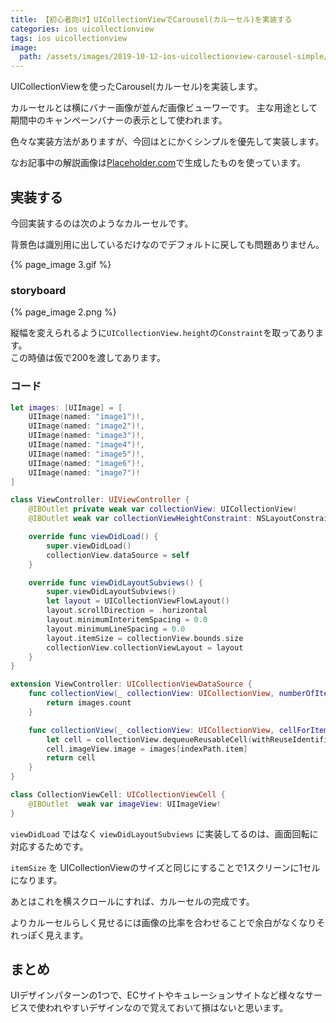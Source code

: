 ```yaml
---
title: 【初心者向け】UICollectionViewでCarousel(カルーセル)を実装する
categories: ios uicollectionview
tags: ios uicollectionview
image:
  path: /assets/images/2019-10-12-ios-uicollectionview-carousel-simple/1.png
---
```

UICollectionViewを使ったCarousel(カルーセル)を実装します。

カルーセルとは横にバナー画像が並んだ画像ビューワーです。
主な用途として期間中のキャンペーンバナーの表示として使われます。

色々な実装方法がありますが、今回はとにかくシンプルを優先して実装します。

なお記事中の解説画像は[Placeholder.com](https://placeholder.com)で生成したものを使っています。

## 実装する

今回実装するのは次のようなカルーセルです。

背景色は識別用に出しているだけなのでデフォルトに戻しても問題ありません。

{% page_image 3.gif %}

### storyboard

{% page_image 2.png %}

縦幅を変えられるように`UICollectionView.height`の`Constraint`を取ってあります。  
この時値は仮で200を渡してあります。

### コード

```swift
let images: [UIImage] = [
    UIImage(named: "image1")!,
    UIImage(named: "image2")!,
    UIImage(named: "image3")!,
    UIImage(named: "image4")!,
    UIImage(named: "image5")!,
    UIImage(named: "image6")!,
    UIImage(named: "image7")!
]

class ViewController: UIViewController {
    @IBOutlet private weak var collectionView: UICollectionView!
    @IBOutlet weak var collectionViewHeightConstraint: NSLayoutConstraint!

    override func viewDidLoad() {
        super.viewDidLoad()
        collectionView.dataSource = self
    }

    override func viewDidLayoutSubviews() {
        super.viewDidLayoutSubviews()
        let layout = UICollectionViewFlowLayout()
        layout.scrollDirection = .horizontal
        layout.minimumInteritemSpacing = 0.0
        layout.minimumLineSpacing = 0.0
        layout.itemSize = collectionView.bounds.size
        collectionView.collectionViewLayout = layout
    }
}

extension ViewController: UICollectionViewDataSource {
    func collectionView(_ collectionView: UICollectionView, numberOfItemsInSection section: Int) -> Int {
        return images.count
    }

    func collectionView(_ collectionView: UICollectionView, cellForItemAt indexPath: IndexPath) -> UICollectionViewCell {
        let cell = collectionView.dequeueReusableCell(withReuseIdentifier: "CollectionViewCell", for: indexPath) as! CollectionViewCell
        cell.imageView.image = images[indexPath.item]
        return cell
    }
}

class CollectionViewCell: UICollectionViewCell {
    @IBOutlet  weak var imageView: UIImageView!
}
```

`viewDidLoad` ではなく `viewDidLayoutSubviews` に実装してるのは、画面回転に対応するためです。

`itemSize` を UICollectionViewのサイズと同じにすることで1スクリーンに1セルになります。

あとはこれを横スクロールにすれば、カルーセルの完成です。

よりカルーセルらしく見せるには画像の比率を合わせることで余白がなくなりそれっぽく見えます。


## まとめ

UIデザインパターンの1つで、ECサイトやキュレーションサイトなど様々なサービスで使われやすいデザインなので覚えておいて損はないと思います。
